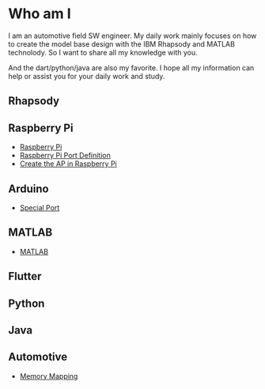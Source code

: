 # Who am I

I am an automotive field SW engineer. My daily work mainly focuses on how to create the model base design with the IBM Rhapsody and MATLAB technolody. So I want to share all my knowledge with you.

And the dart/python/java are also my favorite. I hope all my information can help or assist you for your daily work and study.

## Rhapsody

## Raspberry Pi

* [Raspberry Pi](/raspberrypi)
* [Raspberry Pi Port Definition](/rapberrypi/hardware.md#port-definition)
* [Create the AP in Raspberry Pi](/raspberrypi/network.md#create-ap)

## Arduino

* [Special Port](/arduino/hardware.md#speical-port)

## MATLAB

* [MATLAB](MATLAB/index.md)

## Flutter

## Python

## Java

## Automotive

* [Memory Mapping](AUTOSAR/memory_mapping.md)

